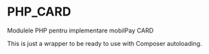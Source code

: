 PHP_CARD
========

Modulele PHP pentru implementare mobilPay CARD

This is just a wrapper to be ready to use with Composer autoloading.